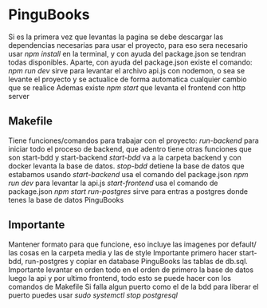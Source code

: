 # PinguBooks
Si es la primera vez que levantas la pagina se debe descargar las dependencias necesarias para usar el proyecto, para eso sera necesario usar *npm install* en la terminal, y con ayuda del package.json se tendran todas disponibles.
Aparte, con ayuda del package.json existe el comando:
 *npm run dev* sirve para levantar el archivo api.js con nodemon, o sea se levante el proyecto y se actualice de forma automatica cualquier cambio que se realice
Ademas existe *npm start* que levanta el frontend con http server

## Makefile 
Tiene funciones/comandos para trabajar con el proyecto:
*run-backend* para iniciar todo el proceso de backend, que adentro tiene otras funciones que son start-bdd y start-backend
*start-bdd* va a la carpeta backend y con docker levanta la base de datos.
*stop-bdd* detiene la base de datos que estabamos usando
*start-backend* usa el comando del package.json *npm run dev* para levantar la api.js
*start-frontend* usa el comando de package.json *npm start*
*run-postgres* sirve para entras a postgres donde tenes la base de datos PinguBooks

## Importante
Mantener formato para que funcione, eso incluye las imagenes por default/ las cosas en la carpeta media y las de style 
Importante primero hacer start-bdd, run-postgres y copiar en database PinguBooks las tablas de db.sql.
Importante levantar en orden todo en el orden de primero la base de datos luego la api y por ultimo frontend, todo esto se puede hacer con los comandos de Makefile
Si falla algun puerto como el de la bdd para liberar el puerto puedes usar *sudo systemctl stop postgresql*
